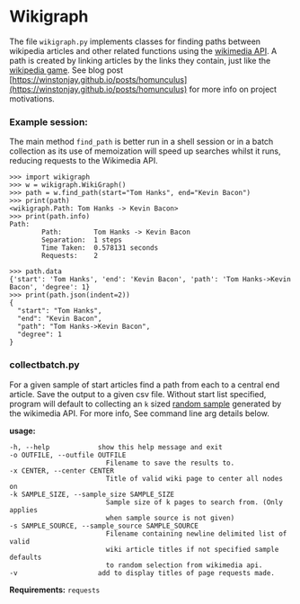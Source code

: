 # Wikigraph

The file `wikigraph.py` implements classes for finding paths between wikipedia articles and other related functions using the [wikimedia API](https://www.mediawiki.org/wiki/API:Main_page). A path is created by linking articles by the links they contain, just like the [wikipedia game](https://en.wikipedia.org/wiki/Wikipedia:Wiki_Game). See blog post [https://winstonjay.github.io/posts/homunculus](https://winstonjay.github.io/posts/homunculus) for more info on project motivations.

### Example session:

The main method `find_path` is better run in a shell session or in a batch collection as its use of memoization will speed up searches whilst it runs, reducing requests to the Wikimedia API.

```
>>> import wikigraph
>>> w = wikigraph.WikiGraph()
>>> path = w.find_path(start="Tom Hanks", end="Kevin Bacon")
>>> print(path)
<wikigraph.Path: Tom Hanks -> Kevin Bacon>
>>> print(path.info)
Path:
        Path:        Tom Hanks -> Kevin Bacon
        Separation:  1 steps
        Time Taken:  0.578131 seconds
        Requests:    2

>>> path.data
{'start': 'Tom Hanks', 'end': 'Kevin Bacon', 'path': 'Tom Hanks->Kevin Bacon', 'degree': 1}
>>> print(path.json(indent=2))
{
  "start": "Tom Hanks",
  "end": "Kevin Bacon",
  "path": "Tom Hanks->Kevin Bacon",
  "degree": 1
}
```
### collectbatch.py

For a given sample of start articles find a path from each to a central end article.
Save the output to a given csv file. Without start list specified, program
will default to collecting an `k` sized [random sample](https://www.mediawiki.org/wiki/API:Random) generated by the wikimedia API. For more info, See command line arg details below.

**usage:**

    -h, --help            show this help message and exit
    -o OUTFILE, --outfile OUTFILE
                            Filename to save the results to.
    -x CENTER, --center CENTER
                            Title of valid wiki page to center all nodes on
    -k SAMPLE_SIZE, --sample_size SAMPLE_SIZE
                            Sample size of k pages to search from. (Only applies
                            when sample source is not given)
    -s SAMPLE_SOURCE, --sample_source SAMPLE_SOURCE
                            Filename containing newline delimited list of valid
                            wiki article titles if not specified sample defaults
                            to random selection from wikimedia api.
    -v                    add to display titles of page requests made.

**Requirements:** `requests`